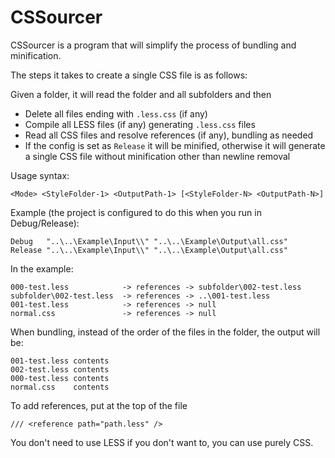 CSSourcer
=========

CSSourcer is a program that will simplify the process of bundling and minification.

The steps it takes to create a single CSS file is as follows:

Given a folder, it will read the folder and all subfolders and then

- Delete all files ending with `.less.css` (if any)
- Compile all LESS files (if any) generating `.less.css` files
- Read all CSS files and resolve references (if any), bundling as needed
- If the config is set as `Release` it will be minified, otherwise it will
  generate a single CSS file without minification other than newline removal
  
Usage syntax:

    <Mode> <StyleFolder-1> <OutputPath-1> [<StyleFolder-N> <OutputPath-N>]
  
Example (the project is configured to do this when you run in Debug/Release):

    Debug   "..\..\Example\Input\\" "..\..\Example\Output\all.css"
    Release "..\..\Example\Input\\" "..\..\Example\Output\all.css"

In the example:

    000-test.less            -> references -> subfolder\002-test.less
    subfolder\002-test.less  -> references -> ..\001-test.less
    001-test.less            -> references -> null
    normal.css               -> references -> null
  
When bundling, instead of the order of the files in the folder, the output will be:

    001-test.less contents
    002-test.less contents
    000-test.less contents
    normal.css    contents

To add references, put at the top of the file

    /// <reference path="path.less" />


You don't need to use LESS if you don't want to, you can use purely CSS.
